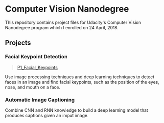 # Computer Vision Nanodegree 

This repository contains project files for Udacity's Computer Vision Nanodegree program which I enrolled on 24 April, 2018.

## Projects

### Facial Keypoint Detection
>[P1_Facial_Keypoints](https://github.com/vmelan/CVND-udacity/tree/master/P1_Facial_Keypoints)

Use image processing techniques and deep learning techniques to detect faces in an image and find facial keypoints, such as the position of the eyes, nose, and mouth on a face.


### Automatic Image Captioning

Combine CNN and RNN knowledge to build a deep learning model that produces captions given an imput image.
